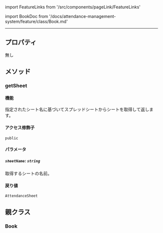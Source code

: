 import FeatureLinks from '/src/components/pageLink/FeatureLinks'

import BookDoc from '/docs/attendance-management-system/feature/class/Book.md'

<FeatureLinks component='AttendanceBook' type='class' project='attendance-management-system' />

---

## プロパティ
無し

## メソッド
### getSheet
#### 機能
指定されたシート名に基づいてスプレッドシートからシートを取得して返します。

#### アクセス修飾子
`public`

#### パラメータ
##### **`sheetName`**: `string` 
取得するシートの名前。

#### 戻り値
`AttendanceSheet`

## 親クラス

### Book


> <BookDoc/>
